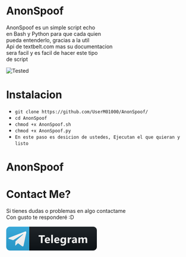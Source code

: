 # AnonSpoof
AnonSpoof es un simple script echo </br>
en Bash y Python para que cada quien </br>
pueda entenderlo, gracias a la util </br>
Api de textbelt.com mas su documentacion </br>
sera facil y es facil de hacer este tipo </br>
de script

![Tested](https://img.shields.io/badge/Tested%3A-Windows%20%7C%20Linux%20&%20Termux%20%20-blue)

# Instalacion 
* `git clone https://github.com/UserM01000/AnonSpoof/`
* `cd AnonSpoof`
* `chmod +x AnonSpoof.sh`
* `chmod +x AnonSpoof.py`
* `En este paso es desicion de ustedes, Ejecutan el que quieran y listo`

# AnonSpoof

# Contact Me?
Si tienes dudas o problemas en algo contactame </br>
Con gusto te responderé :D </br>
</br>
[![testers](https://raw.githubusercontent.com/MikeCodesDotNET/ColoredBadges/master/svg/social/telegram.svg)](https://t.me/HackForAll1)
